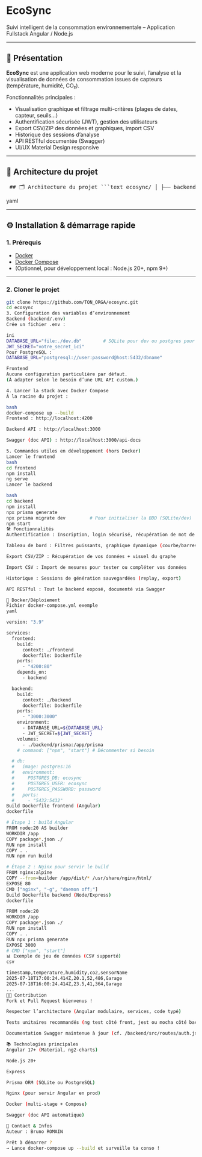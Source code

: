 # EcoSync

Suivi intelligent de la consommation environnementale – Application Fullstack Angular / Node.js

---

## 🚀 Présentation

**EcoSync** est une application web moderne pour le suivi, l’analyse et la visualisation de données de consommation issues de capteurs (température, humidité, CO₂).

Fonctionnalités principales :
- Visualisation graphique et filtrage multi-critères (plages de dates, capteur, seuils…)
- Authentification sécurisée (JWT), gestion des utilisateurs
- Export CSV/ZIP des données et graphiques, import CSV
- Historique des sessions d’analyse
- API RESTful documentée (Swagger)
- UI/UX Material Design responsive

---

## 📂 Architecture du projet

<pre lang="markdown"> ## 🗂️ Architecture du projet ```text ecosync/ │ ├── backend/ # Node.js + Express + Prisma │ ├── src/ │ │ ├── controllers/ │ │ ├── routes/ │ │ ├── lib/ │ │ └── ... │ ├── prisma/ │ │ └── schema.prisma │ ├── .env │ └── package.json │ ├── frontend/ # Angular + Material + ng2-charts │ ├── src/ │ │ ├── app/ │ │ └── ... │ ├── angular.json │ └── package.json │ ├── docker-compose.yml # Orchestration front + back ├── README.md # Documentation globale └── ... ``` </pre>

yaml

---

## ⚙️ Installation & démarrage rapide

### 1. Prérequis

- [Docker](https://www.docker.com/)
- [Docker Compose](https://docs.docker.com/compose/)
- (Optionnel, pour développement local : Node.js 20+, npm 9+)

---

### 2. Cloner le projet

```bash
git clone https://github.com/TON_ORGA/ecosync.git
cd ecosync
3. Configuration des variables d’environnement
Backend (backend/.env)
Crée un fichier .env :

ini
DATABASE_URL="file:./dev.db"        # SQLite pour dev ou postgres pour prod
JWT_SECRET="votre_secret_ici"
Pour PostgreSQL :
DATABASE_URL="postgresql://user:password@host:5432/dbname"

Frontend
Aucune configuration particulière par défaut.
(À adapter selon le besoin d’une URL API custom.)

4. Lancer la stack avec Docker Compose
À la racine du projet :

bash
docker-compose up --build
Frontend : http://localhost:4200

Backend API : http://localhost:3000

Swagger (doc API) : http://localhost:3000/api-docs

5. Commandes utiles en développement (hors Docker)
Lancer le frontend
bash
cd frontend
npm install
ng serve
Lancer le backend

bash
cd backend
npm install
npx prisma generate
npx prisma migrate dev         # Pour initialiser la BDD (SQLite/dev)
npm start
🛠️ Fonctionnalités
Authentification : Inscription, login sécurisé, récupération de mot de passe (JWT)

Tableau de bord : Filtres puissants, graphique dynamique (courbe/barres/radar)

Export CSV/ZIP : Récupération de vos données + visuel du graphe

Import CSV : Import de mesures pour tester ou compléter vos données

Historique : Sessions de génération sauvegardées (replay, export)

API RESTful : Tout le backend exposé, documenté via Swagger

🐳 Docker/Déploiement
Fichier docker-compose.yml exemple
yaml

version: "3.9"

services:
  frontend:
    build:
      context: ./frontend
      dockerfile: Dockerfile
    ports:
      - "4200:80"
    depends_on:
      - backend

  backend:
    build:
      context: ./backend
      dockerfile: Dockerfile
    ports:
      - "3000:3000"
    environment:
      - DATABASE_URL=${DATABASE_URL}
      - JWT_SECRET=${JWT_SECRET}
    volumes:
      - ./backend/prisma:/app/prisma
    # command: ["npm", "start"] # Décommenter si besoin

  # db:
  #   image: postgres:16
  #   environment:
  #     POSTGRES_DB: ecosync
  #     POSTGRES_USER: ecosync
  #     POSTGRES_PASSWORD: password
  #   ports:
  #     - "5432:5432"
Build Dockerfile frontend (Angular)
dockerfile

# Étape 1 : build Angular
FROM node:20 AS builder
WORKDIR /app
COPY package*.json ./
RUN npm install
COPY . .
RUN npm run build

# Étape 2 : Nginx pour servir le build
FROM nginx:alpine
COPY --from=builder /app/dist/* /usr/share/nginx/html/
EXPOSE 80
CMD ["nginx", "-g", "daemon off;"]
Build Dockerfile backend (Node/Express)
dockerfile

FROM node:20
WORKDIR /app
COPY package*.json ./
RUN npm install
COPY . .
RUN npx prisma generate
EXPOSE 3000
# CMD ["npm", "start"]
📊 Exemple de jeu de données (CSV supporté)
csv

timestamp,temperature,humidity,co2,sensorName
2025-07-18T17:00:24.414Z,20.1,52,486,Garage
2025-07-18T16:00:24.414Z,23.5,41,364,Garage
...
🧑‍💻 Contribution
Fork et Pull Request bienvenus !

Respecter l’architecture (Angular modulaire, services, code typé)

Tests unitaires recommandés (ng test côté front, jest ou mocha côté back)

Documentation Swagger maintenue à jour (cf. /backend/src/routes/auth.js etc.)

📚 Technologies principales
Angular 17+ (Material, ng2-charts)

Node.js 20+

Express

Prisma ORM (SQLite ou PostgreSQL)

Nginx (pour servir Angular en prod)

Docker (multi-stage + Compose)

Swagger (doc API automatique)

🤝 Contact & Infos
Auteur : Bruno ROMAIN

Prêt à démarrer ?
→ Lance docker-compose up --build et surveille ta conso !